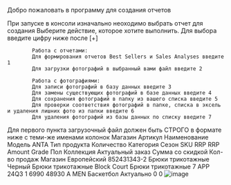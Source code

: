 Добро пожаловать в программу для создания отчетов

При запуске в консоли изначально неоходимо выбрать отчет для создания
Выберите действие, которое хотите выполнить. Для выбора введите цифру ниже после [+]

            Работа с отчетами:
            Для формирования отчетов Best Sellers и Sales Analyses введите 1
            Для загрузки фотографий в выбранный вами файл введите 2
            
            Работа с фотографиями:
            Для записи фотографий в базу данных введите 3
            Для замены существующих фотографий в базе данных введите 4
            Для сохранения фотографий в папку из вашего списка введите 5
            Для проверки соответствия фотографий в папке, списка в эксель и удаления лишних фото из папки введите 6
            Для удаления фотографий из базы данных по списку введите 7

Для  первого пункта загрузочный файл должен быть СТРОГО в формате ниже с теми-же именами колонок
Магазин	Артикул	Наименование	Модель ANTA	Тип продукта	Количество	Категория	Сезон	SKU	RRP	RRP Amount	Grade	Пол	Коллекция	Актуальный заказ	Сумма со скидкой	Кол-во продаж
Магазин Европейский	852431343-2	Брюки трикотажные Черный	Брюки трикотажные Block Court	Брюки трикотажные	7	APP	24Q3	1	6990	48930	A	MEN	Баскетбол	Актуально	0	0
![image](https://github.com/user-attachments/assets/cda6a747-a3f1-4a6a-8163-00a439f6e1ca)
